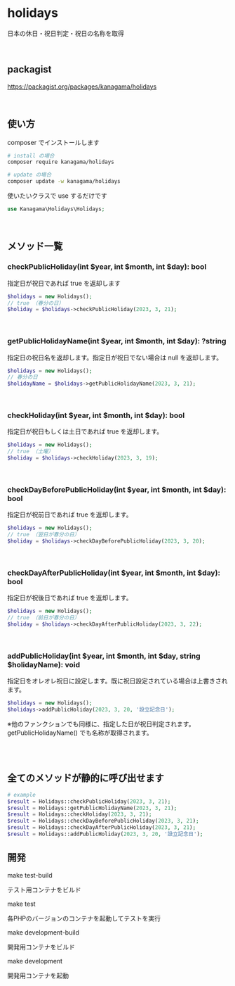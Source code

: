 # holidays

日本の休日・祝日判定・祝日の名称を取得

<br>

## packagist

https://packagist.org/packages/kanagama/holidays

<br>


## 使い方

composer でインストールします

```bash
# install の場合
composer require kanagama/holidays

# update の場合
composer update -w kanagama/holidays
```

使いたいクラスで use するだけです

```php
use Kanagama\Holidays\Holidays;
```

<br>

## メソッド一覧


### checkPublicHoliday(int $year, int $month, int $day): bool

指定日が祝日であれば true を返却します

```php
$holidays = new Holidays();
// true （春分の日）
$holiday = $holidays->checkPublicHoliday(2023, 3, 21);
```

<br>

### getPublicHolidayName(int $year, int $month, int $day): ?string

指定日の祝日名を返却します。指定日が祝日でない場合は null を返却します。


```php
$holidays = new Holidays();
// 春分の日
$holidayName = $holidays->getPublicHolidayName(2023, 3, 21);
```

<br>

### checkHoliday(int $year, int $month, int $day): bool

指定日が祝日もしくは土日であれば true を返却します。

```php
$holidays = new Holidays();
// true （土曜）
$holiday = $holidays->checkHoliday(2023, 3, 19);
```

<br>

### checkDayBeforePublicHoliday(int $year, int $month, int $day): bool

指定日が祝前日であれば true を返却します。

```php
$holidays = new Holidays();
// true （翌日が春分の日）
$holiday = $holidays->checkDayBeforePublicHoliday(2023, 3, 20);
```

<br>

### checkDayAfterPublicHoliday(int $year, int $month, int $day): bool

指定日が祝後日であれば true を返却します。

```php
$holidays = new Holidays();
// true （前日が春分の日）
$holiday = $holidays->checkDayAfterPublicHoliday(2023, 3, 22);
```

<br>

### addPublicHoliday(int $year, int $month, int $day, string $holidayName): void

指定日をオレオレ祝日に設定します。既に祝日設定されている場合は上書きされます。


```php
$holidays = new Holidays();
$holidays->addPublicHoliday(2023, 3, 20, '設立記念日');
```

※他のファンクションでも同様に、指定した日が祝日判定されます。
getPublicHolidayName() でも名称が取得されます。

<br>
<br>

## 全てのメソッドが静的に呼び出せます

```php
# example
$result = Holidays::checkPublicHoliday(2023, 3, 21);
$result = Holidays::getPublicHolidayName(2023, 3, 21);
$result = Holidays::checkHoliday(2023, 3, 21);
$result = Holidays::checkDayBeforePublicHoliday(2023, 3, 21);
$result = Holidays::checkDayAfterPublicHoliday(2023, 3, 21);
$result = Holidays::addPublicHoliday(2023, 3, 20, '設立記念日');
```

## 開発

make test-build

テスト用コンテナをビルド

make test

各PHPのバージョンのコンテナを起動してテストを実行

make development-build

開発用コンテナをビルド

make development

開発用コンテナを起動
